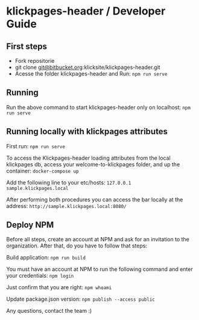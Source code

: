 # klickpages-header / Developer Guide

## First steps
- Fork repositorie
- git clone git@bitbucket.org:klicksite/klickpages-header.git
- Acesse the folder klickpages-header and Run:
``` npm run serve ```
  
## Running

Run the above command to start klickpages-header only on localhost:
``` npm run serve ```

## Running locally with klickpages attributes

First run:
``` npm run serve ```

To access the Klickpages-header loading attributes from the local klickpages db, access your welcome-to-klickpages folder, and up the container:
``` docker-compose up ```

Add the following line to your etc/hosts:
``` 127.0.0.1    sample.klickpages.local ```

After performing both procedures you can access the bar locally at the address:
``` http://sample.klickpages.local:8080/ ```

## Deploy NPM

Before all steps, create an account at NPM and ask for an invitation to the organization.
After that, do you have to follow that steps:

Build application:
``` npm run build ```

You must have an account at NPM to run the following command and enter your credentials:
``` npm login ```

Just confirm that you are right:
``` npm whoami ```

Update package.json version:
``` npm publish --access public ```

Any questions, contact the team :)
